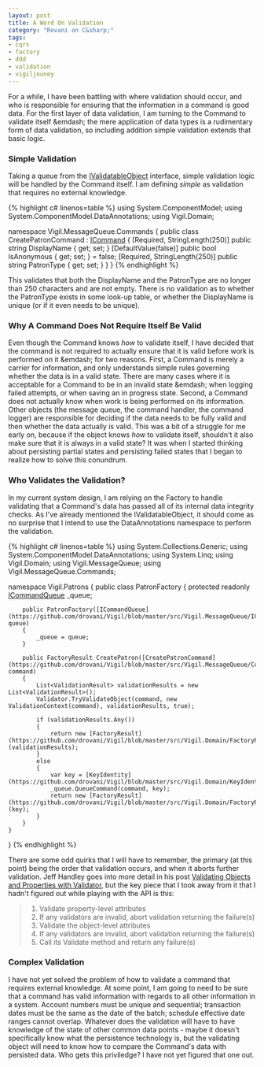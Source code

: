 ```yaml
---
layout: post
title: A Word On Validation
category: "Rovani on C&sharp;"
tags:
- cqrs
- factory
- ddd
- validation
- vigiljouney
---
```


For a while, I have been battling with where validation should occur, and who is responsible for ensuring that the information in a command is good data. For the first layer of data validation, I am turning to the Command to validate itself &emdash; the mere application of data types is a rudimentary form of data validation, so including addition simple validation extends that basic logic.

### Simple Validation

Taking a queue from the [IValidatableObject](https://msdn.microsoft.com/en-us/library/system.componentmodel.dataannotations.ivalidatableobject.aspx) interface, simple validation logic will be handled by the Command itself. I am defining _simple_ as validation that requires no external knowledge.

{% highlight c# linenos=table %}
using System.ComponentModel;
using System.ComponentModel.DataAnnotations;
using Vigil.Domain;

namespace Vigil.MessageQueue.Commands
{
    public class CreatePatronCommand : [ICommand](https://github.com/drovani/Vigil/blob/master/src/Vigil.Domain/ICommand.cs)
    {
        [Required, StringLength(250)]
        public string DisplayName { get; set; }
        [DefaultValue(false)]
        public bool IsAnonymous { get; set; } = false;
        [Required, StringLength(250)]
        public string PatronType { get; set; }
    }
}
{% endhighlight %}

This validates that both the DisplayName and the PatronType are no longer than 250 characters and are not empty. There is no validation as to whether the PatronType exists in some look-up table, or whether the DisplayName is unique (or if it even needs to be unique).

### Why A Command Does Not Require Itself Be Valid

Even though the Command knows _how_ to validate itself, I have decided that the command is not required to actually ensure that it is valid before work is performed on it &emdash; for two reasons. First, a Command is merely a carrier for information, and only understands simple rules governing whether the data is in a valid state. There are many cases where it is acceptable for a Command to be in an invalid state &emdash; when logging failed attempts, or when saving an in progress state. Second, a Command does not actually know when work is being performed on its information. Other objects (the message queue, the command handler, the command logger) are responsible for deciding if the data needs to be fully valid and then whether the data actually is valid. This was a bit of a struggle for me early on, because if the object knows _how_ to validate itself, shouldn't it also make sure that it is always in a valid state? It was when I started thinking about persisting partial states and persisting failed states that I began to realize how to solve this conundrum.

### Who Validates the Validation?

In my current system design, I am relying on the Factory to handle validating that a Command's data has passed all of its internal data integrity checks. As I've already mentioned the IValidatableObject, it should come as no surprise that I intend to use the DataAnnotations namespace to perform the validation.

{% highlight c# linenos=table %}
using System.Collections.Generic;
using System.ComponentModel.DataAnnotations;
using System.Linq;
using Vigil.Domain;
using Vigil.MessageQueue;
using Vigil.MessageQueue.Commands;

namespace Vigil.Patrons
{
    public class PatronFactory
    {
        protected readonly [ICommandQueue](https://github.com/drovani/Vigil/blob/master/src/Vigil.MessageQueue/ICommandQueue.cs) _queue;

        public PatronFactory([ICommandQueue](https://github.com/drovani/Vigil/blob/master/src/Vigil.MessageQueue/ICommandQueue.cs) queue)
        {
            _queue = queue;
        }

        public FactoryResult CreatePatron([CreatePatronCommand](https://github.com/drovani/Vigil/blob/master/src/Vigil.MessageQueue/Commands/CreatePatronCommand.cs) command)
        {
            List<ValidationResult> validationResults = new List<ValidationResult>();
            Validator.TryValidateObject(command, new ValidationContext(command), validationResults, true);

            if (validationResults.Any())
            {
                return new [FactoryResult](https://github.com/drovani/Vigil/blob/master/src/Vigil.Domain/FactoryResult.cs)(validationResults);
            }
            else
            {
                var key = [KeyIdentity](https://github.com/drovani/Vigil/blob/master/src/Vigil.Domain/KeyIdentity.cs).NewIdentity();
                _queue.QueueCommand(command, key);
                return new [FactoryResult](https://github.com/drovani/Vigil/blob/master/src/Vigil.Domain/FactoryResult.cs)(key);
            }
        }
    }
}
{% endhighlight %}

There are some odd quirks that I will have to remember, the primary (at this point) being the order that validation occurs, and when it aborts further validation. Jeff Handley goes into more detail in his post [Validating Objects and Properties with Validator](http://jeffhandley.com/archive/2009/10/16/validator.aspx), but the key piece that I took away from it that I hadn't figured out while playing with the API is this:

> 1. Validate property-level attributes
> 1. If any validators are invalid, abort validation returning the failure(s)
> 1. Validate the object-level attributes
> 1. If any validators are invalid, abort validation returning the failure(s)
> 1. Call its Validate method and return any failure(s)

### Complex Validation

I have not yet solved the problem of how to validate a command that requires external knowledge. At some point, I am going to need to be sure that a command has valid information with regards to all other information in a system. Account numbers must be unique and sequential; transaction dates must be the same as the date of the batch; schedule effective date ranges cannot overlap. Whatever does the validation will have to have knowledge of the state of other common data points - maybe it doesn't specifically know what the persistence technology is, but the validating object will need to know how to compare the Command's data with persisted data. Who gets this priviledge? I have not yet figured that one out.